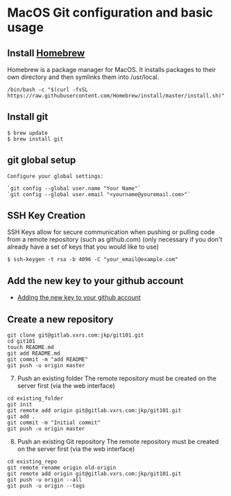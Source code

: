 # MacOS Git configuration and basic usage

## Install [Homebrew](https://brew.sh)
  Homebrew is a package manager for MacOS.  It installs packages to their own directory and then symlinks them into /usr/local. 

```
/bin/bash -c "$(curl -fsSL https://raw.githubusercontent.com/Homebrew/install/master/install.sh)"
```

## Install git 
```
$ brew update
$ brew install git
```

## git global setup
    Configure your global settings:

    `git config --global user.name "Your Name"`
    `git config --global user.email "<yourname@youremail.com>"`

## SSH Key Creation 
  SSH Keys allow for secure communication when pushing or pulling code from a remote repository (such as github.com)
  (only necessary if you don't already have a set of keys that you would like to use)

  `$ ssh-keygen -t rsa -b 4096 -C "your_email@example.com"`

## Add the new key to your github account
  - [Adding the new key to your github account](https://help.github.com/en/github/authenticating-to-github/adding-a-new-ssh-key-to-your-github-account)

## Create a new repository

```
git clone git@gitlab.vxrs.com:jkp/git101.git
cd git101
touch README.md
git add README.md
git commit -m "add README"
git push -u origin master
```

7) Push an existing folder
The remote repository must be created on the server first (via the web interface)

```
cd existing_folder
git init
git remote add origin git@gitlab.vxrs.com:jkp/git101.git
git add .
git commit -m "Initial commit"
git push -u origin master
```

8) Push an existing Git repository
The remote repository must be created on the server first (via the web interface)

```
cd existing_repo
git remote rename origin old-origin
git remote add origin git@gitlab.vxrs.com:jkp/git101.git
git push -u origin --all
git push -u origin --tags
```
